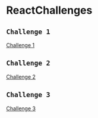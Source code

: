 # ReactChallenges
## `Challenge 1`
[Challenge 1](https://codesandbox.io/p/sandbox/reactchallenges-usestate2-forked-yy3l9s)
## `Challenge 2`
[Challenge 2](https://codesandbox.io/p/sandbox/hooks-usestate-timer-q-forked-lrh73m)
## `Challenge 3`
[Challenge 3](https://codesandbox.io/p/sandbox/hooks-usestate-progressbar-question-forked-8s9ry2)
